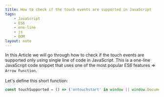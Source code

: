 ```yaml
---
title: How to check if the touch events are supported in JavaScript
tags:
    - JavaScript
    - ES6
    - one-line
    - js
    - DOM
layout: note
---
```




In this Article we will go through how to check if the touch events are supported only using single line of code in JavaScript.
This is a one-line JavaScript code snippet that uses one of the most popular ES6 features => `Arrow Function`.
<br/>
<br/>
Let's define this short function:

```js {.wrap}
const touchSupported = () => ('ontouchstart' in window || window.DocumentTouch && document instanceof window.DocumentTouch);
```